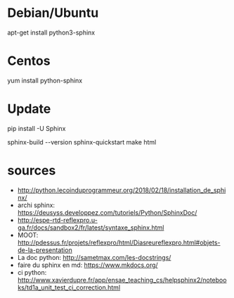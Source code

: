 # Debian/Ubuntu
apt-get install python3-sphinx

# Centos
yum install python-sphinx

# Update
pip install -U Sphinx

sphinx-build --version
sphinx-quickstart
make html

# sources
* http://python.lecoinduprogrammeur.org/2018/02/18/installation_de_sphinx/
* archi sphinx: https://deusyss.developpez.com/tutoriels/Python/SphinxDoc/
* http://espe-rtd-reflexpro.u-ga.fr/docs/sandbox2/fr/latest/syntaxe_sphinx.html
* MOOT: http://pdessus.fr/projets/reflexpro/html/Diasreureflexpro.html#objets-de-la-presentation
* La doc python: http://sametmax.com/les-docstrings/
* faire du sphinx en md: https://www.mkdocs.org/
* ci python: http://www.xavierdupre.fr/app/ensae_teaching_cs/helpsphinx2/notebooks/td1a_unit_test_ci_correction.html